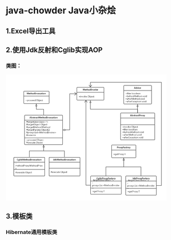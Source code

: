 # java-chowder Java小杂烩

## 1.Excel导出工具

## 2.使用Jdk反射和Cglib实现AOP

### 类图：

![AOP class](img/aop-class.png)

## 3.模板类

### Hibernate通用模板类
